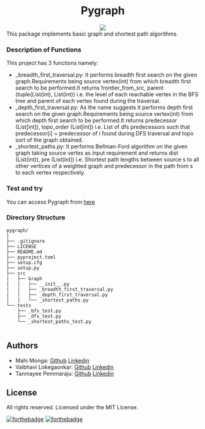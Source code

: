 <div align="center"><h1>Pygraph</h1></div>
<div align="center">
<a href="https://www.python.org/"><img src=https://forthebadge.com/images/badges/made-with-python.svg ></a>
</div>
This package implements basic graph and shortest path algorithms.


### Description of Functions
This project has 3 functions namely:
- _breadth_first_traversal.py: It performs breadth first search on the given graph.Requirements being source vertex(int) from which breadth first search to be performed.It returns frontier_from_src, parent (tuple(List(int), List(int)) i.e. the level of each reachable vertex in the BFS tree and parent of each vertex found during the traversal.
- _depth_first_traversal.py: As the name suggests it performs depth first search on the given graph.Requirements being source vertex(int) from which depth first search to be performed.It returns predecessor (List[int]), topo_order (List[int]) i.e. List of dfs predecessors such that predecessor[i] = predecessor of i found during DFS traversal and topo sort of the graph obtained.
- _shortest_paths.py: It performs Bellman-Ford algorithm on the given graph taking source vertex as input requirement and returns dist (List(int)), pre (List(int)) i.e. Shortest path lengths between source s to all other vertices of a weighted graph and predecessor in the path from s to each vertex respectively.



### Test and try 
You can access Pygraph from [here](https://test.pypi.org/project/pygraph-mUsICm345-v2-2/0.0.1/)


### Directory Structure
```
pygraph/
|
├── .gitignore
├── LICENSE
├── README.md
├── pyproject.toml
├── setup.cfg
├── setup.py
├── src
|   ├── Graph
|   |   ├── __init__.py
|   |   ├── _breadth_first_traversal.py
|   |   ├── _depth_first_traversal.py
|   |   └── _shortest_paths.py
└── tests
    ├── _bfs_test.py
    ├── _dfs_test.py
    └── _shortest_paths_test.py


```
## Authors

- Mahi Monga: [Github](https://github.com/mahimonga) [Linkedin](https://www.linkedin.com/in/mahimonga/)
- Vaibhavi Lokegaonkar: [Github](https://github.com/Vaibhavi1707) [Linkedin](https://www.linkedin.com/in/vaibhavi-lokegaonkar-06b844195/)
- Tanmayee Pemmaraju: [Github](https://github.com/priyansi) [Linkedin](https://www.linkedin.com/in/tanmayee-pemmaraju-2abb841aa/)


## License

All rights reserved. Licensed under the MIT License.

[![forthebadge](https://forthebadge.com/images/badges/built-with-love.svg)](https://forthebadge.com)
[![forthebadge](https://forthebadge.com/images/badges/open-source.svg)](https://forthebadge.com)

